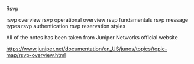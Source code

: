 Rsvp 

 rsvp overview 
 rsvp operational overview 
 rsvp fundamentals 
 rsvp message types 
 rsvp authentication
 rsvp reservation styles 

All of the notes has been taken from Juniper Networks official website 

https://www.juniper.net/documentation/en_US/junos/topics/topic-map/rsvp-overview.html
